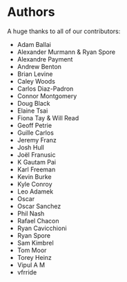 Authors
=======

A huge thanks to all of our contributors:


- Adam Ballai
- Alexander Murmann & Ryan Spore
- Alexandre Payment
- Andrew Benton
- Brian Levine
- Caley Woods
- Carlos Diaz-Padron
- Connor Montgomery
- Doug Black
- Elaine Tsai
- Fiona Tay & Will Read
- Geoff Petrie
- Guille Carlos
- Jeremy Franz
- Josh Hull
- Joël Franusic
- K Gautam Pai
- Karl Freeman
- Kevin Burke
- Kyle Conroy
- Leo Adamek
- Oscar
- Oscar Sanchez
- Phil Nash
- Rafael Chacon
- Ryan Cavicchioni
- Ryan Spore
- Sam Kimbrel
- Tom Moor
- Torey Heinz
- Vipul A M
- vfrride
